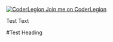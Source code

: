 [![CoderLegion](https://devcl.kodlogs.net/cl_badge_logo.png?v=0.1) Join me on CoderLegion](https://devcl.kodlogs.net/user/James+Dayal) 

Test Text

#Test Heading
